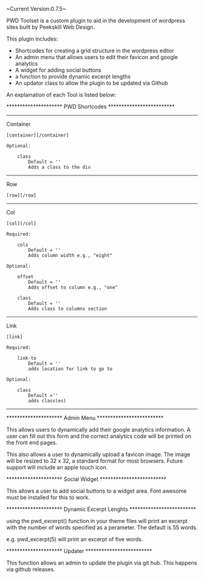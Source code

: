 ~Current Version:0.7.5~


PWD Toolset is a custom plugin to aid in the development of wordpress sites built by Peekskill Web Design.

This plugin includes:

- Shortcodes for creating a grid structure in the wordpress editor
- An admin menu that allows users to edit their favicon and google analytics
- A widget for adding social buttons
- a function to provide dynamic excerpt lengths
- An updator class to allow the plugin to be updated via Github

An explaination of each Tool is listed below:

********************* PWD Shortcodes *************************

----------------------------------------------------

Container

	[container][/container]

	Optional:

		class 
			Default = ''
			Adds a class to the div

----------------------------------------------------

Row

	[row][/row]

----------------------------------------------------

Col

	[col][/col]

	Required:

		cols
			Default = ''
			Adds column width e.g., "eight"

	Optional:

		offset
			Default = ''
			Adds offset to column e.g., "one"

		class
			Default = ''
			Adds class to columns section
----------------------------------------------------

Link

	[link]

	Required:

		link-to
			Default = ''
			adds location for link to go to

	Optional:

		class
			Default =''
			adds class(es)

----------------------------------------------------

********************* Admin Menu *************************

This allows users to dynamically add their google analytics information. A user can fill out this form and the correct analytics code will be printed on the front end pages.

This also allows a user to dynamically upload a favicon image. The image will be resized to 32 x 32, a standard format for most browsers. Future support will include an apple touch icon.

********************* Social Widget *************************

This allows a user to add social buttons to a widget area. Font awesome must be installed for this to work.

********************* Dynamic Excerpt Lenghts *************************

using the pwd_excerpt() function in your theme files will print an excerpt with the number of words specified as a perameter. The default is 55 words.

e.g. pwd_excerpt(5) will print an excerpt of five words. 

********************* Updater *************************

This function allows an admin to update the plugin via git hub. This happens via github releases.





